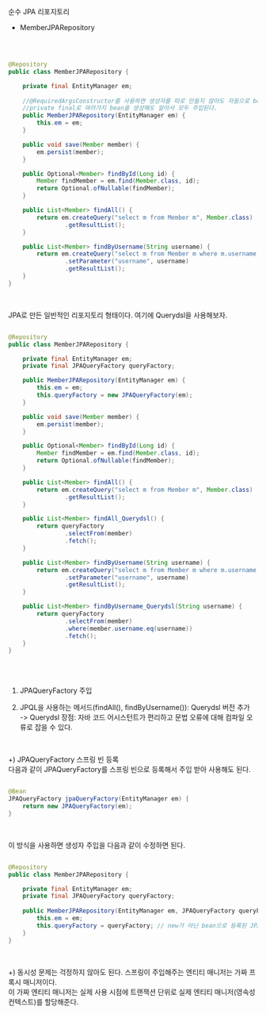 순수 JPA 리포지토리

* MemberJPARepository

<br/>

```java

@Repository
public class MemberJPARepository {

    private final EntityManager em;
    
    //@RequiredArgsConstructor를 사용하면 생성자를 따로 만들지 않아도 자동으로 bean이 주입된다.
    //private final로 여러가지 bean을 생성해도 알아서 모두 주입된다.
    public MemberJPARepository(EntityManager em) {
        this.em = em;
    }

    public void save(Member member) {
        em.persist(member);
    }

    public Optional<Member> findById(Long id) {
        Member findMember = em.find(Member.class, id);
        return Optional.ofNullable(findMember);
    }

    public List<Member> findAll() {
        return em.createQuery("select m from Member m", Member.class)
                .getResultList();
    }

    public List<Member> findByUsername(String username) {
        return em.createQuery("select m from Member m where m.username = :username")
                .setParameter("username", username)
                .getResultList();
    }
}

```

<br/>

JPA로 만든 일반적인 리포지토리 형태이다. 여기에 Querydsl을 사용해보자.

```java

@Repository
public class MemberJPARepository {

    private final EntityManager em;
    private final JPAQueryFactory queryFactory;

    public MemberJPARepository(EntityManager em) {
        this.em = em;
        this.queryFactory = new JPAQueryFactory(em);
    }

    public void save(Member member) {
        em.persist(member);
    }

    public Optional<Member> findById(Long id) {
        Member findMember = em.find(Member.class, id);
        return Optional.ofNullable(findMember);
    }

    public List<Member> findAll() {
        return em.createQuery("select m from Member m", Member.class)
                .getResultList();
    }

    public List<Member> findAll_Querydsl() {
        return queryFactory
                .selectFrom(member)
                .fetch();
    }

    public List<Member> findByUsername(String username) {
        return em.createQuery("select m from Member m where m.username = :username")
                .setParameter("username", username)
                .getResultList();
    }

    public List<Member> findByUsername_Querydsl(String username) {
        return queryFactory
                .selectFrom(member)
                .where(member.username.eq(username))
                .fetch();
    }
}

```

<br/><br/>

1. JPAQueryFactory 주입

2. JPQL을 사용하는 메서드(findAll(), findByUsername()): Querydsl 버전 추가<br/>
-> Querydsl 장점: 자바 코드 어시스턴트가 편리하고 문법 오류에 대해 컴파일 오류로 잡을 수 있다.

<br/>

+) JPAQueryFactory 스프링 빈 등록<br/>
다음과 같이 JPAQueryFactory를 스프링 빈으로 등록해서 주입 받아 사용해도 된다.

```java

@Bean
JPAQueryFactory jpaQueryFactory(EntityManager em) {
	return new JPAQueryFactory(em);
}

```

<br/>

이 방식을 사용하면 생성자 주입을 다음과 같이 수정하면 된다.

```java

@Repository
public class MemberJPARepository {

    private final EntityManager em;
    private final JPAQueryFactory queryFactory;
    
    public MemberJPARepository(EntityManager em, JPAQueryFactory queryFactory) {
        this.em = em;
        this.queryFactory = queryFactory; // new가 아닌 bean으로 등록된 JPAQueryFactory를 인젝션 해주면된다
    }
}

```

<br/>

+) 동시성 문제는 걱정하지 않아도 된다. 스프링이 주입해주는 엔티티 매니저는 가짜 프록시 매니저이다.  <br/>
이 가짜 엔티티 매니저는 실제 사용 시점에 트랜잭션 단위로 실제 엔티티 매니저(영속성 컨텍스트)를 할당해준다.
